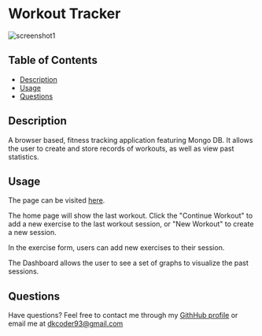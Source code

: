 # Workout Tracker

![screenshot1](https://user-images.githubusercontent.com/80650523/132108888-56eb247c-1188-4523-8074-83eb2edf7d47.PNG)

## Table of Contents
* [Description](#description)
* [Usage](#usage)
* [Questions](#questions)

## Description
A browser based, fitness tracking application featuring Mongo DB. It allows the user to create and store records of workouts, as well as view past statistics.

## Usage
The page can be visited [here](https://workout-tracker-dk.herokuapp.com/).

The home page will show the last workout. Click the "Continue Workout" to add a new exercise to the last workout session, or "New Workout" to create a new session. 

In the exercise form, users can add new exercises to their session.

The Dashboard allows the user to see a set of graphs to visualize the past sessions.

## Questions
Have questions? Feel free to contact me through my [GithHub profile](https://github.com/buneroskoviche) 
or email me at dkcoder93@gmail.com


